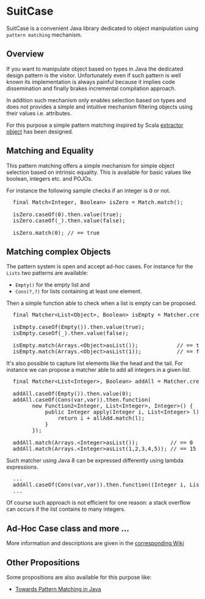 SuitCase
========

SuitCase is a convenient Java library dedicated to object manipulation using `pattern matching` mechanism.

Overview
--------

If you want to manipulate object based on types in Java the dedicated design pattern is the visitor.
Unfortunately even if such pattern is well known its implementation is always painful because it implies
code dissemination and finally brakes incremental compilation approach.

In addition such mechanism only enables selection based on types and does not provides a simple and
intuitive mechanism filtering objects using their values i.e. attributes.

For this purpose a simple pattern matching inspired by Scala [extractor object](http://www.scala-lang.org/node/112)
has been designed.

Matching and Equality
---------------------

This pattern matching offers a simple mechanism for simple object selection based on intrinsic equality.
This is available for basic values like boolean, integers etc. and POJOs.

For instance the following sample checks if an integer is <tt>O</tt> or not.

<pre>
  final Match&lt;Integer, Boolean> isZero = Match.match();

  isZero.caseOf(0).then.value(true);
  isZero.caseOf(_).then.value(false);
    
  isZero.match(0); // == true
</pre>

Matching complex Objects 
------------------------

The pattern system is open and accept ad-hoc cases. For instance for the `Lists` two patterns are available:
* `Empty()` for the empty list and
* `Cons(?,?)` for lists containing at least one element.

Then a simple function able to check when a list is empty can be proposed.

<pre>
  final Matcher&lt;List&lt;Object>, Boolean> isEmpty = Matcher.create();

  isEmpty.caseOf(Empty()).then.value(true);
  isEmpty.caseOf(_).then.value(false);

  isEmpty.match(Arrays.&lt;Object>asList());            // == true
  isEmpty.match(Arrays.&lt;Object>asList(1));           // == false
</pre>

It's also possible to capture list elements like the head and the tail. For instance we can propose a matcher
able to add all integers in a given list.

<pre>
  final Matcher&lt;List&lt;Integer>, Boolean> addAll = Matcher.create();

  addAll.caseOf(Empty()).then.value(0);
  addAll.caseOf(Cons(var,var)).then.function(
        new Function2&lt;Integer, List&lt;Integer>, Integer>() {
            public Integer apply(Integer i, List&lt;Integer> l) {
                return i + allAdd.match(l);
            }
        });

  addAll.match(Arrays.&lt;Integer>asList());          // == 0
  addAll.match(Arrays.&lt;Integer>asList(1,2,3,4,5)); // == 15
</pre>

Such matcher using Java 8 can be expressed differently using lambda expressions.

<pre>
  ...
  addAll.caseOf(Cons(var,var)).then.function((Integer i, List&lt;Integer> l) -> i + allAdd.match(l));
  ...
</pre>

Of course such approach is not efficient for one reason: a stack overflow can occurs if the list contains
to many integers.

Ad-Hoc Case class and more ...
------------------------------

More information and descriptions are given in the [corresponding Wiki](https://github.com/d-plaindoux/suitcase/wiki/Introduction)

Other Propositions
------------------

Some propositions are also available for this purpose like:
* [Towards Pattern Matching in Java](http://kerflyn.wordpress.com/2012/05/09/towards-pattern-matching-in-java/)